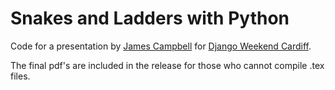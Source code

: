 # Snakes and Ladders with Python

Code for a presentation by [James Campbell](https://github.com/theref) for [Django Weekend Cardiff](https://djangoweekend.org/).

The final pdf's are included in the release for those who cannot compile .tex files.